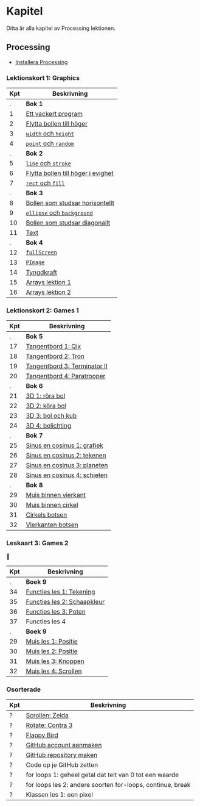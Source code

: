 # Kapitel

Ditta är alla kapitel av Processing lektionen.

## Processing

 * [Installera Processing](installera_processing/README.md)

### Lektionskort 1: Graphics

Kpt|Beskrivning
---|---------------------------------------------------------------
.  |**Bok 1**
1  |[Ett vackert program](./ett_vackert_program/README.md)
2  |[Flytta bollen till höger](./flytta_bollen_till_hoeger/README.md)
3  |[`width` och `height`](./width_och_height/README.md)
4  |[`point` och `random`](./point_och_random/README.md)
.  |**Bok 2**
5  |[`line` och `stroke`](./line_och_stroke/README.md)
6  |[Flytta bollen till höger i evighet](./flytta_bollen_till_hoeger_i_evigheten/README.md)
7  |[`rect` och `fill`](./rect_och_fill/README.md)
.  |**Bok 3**
8  |[Bollen som studsar horisontellt](./bollen_som_studsar_horisontellt/README.md)
9  |[`ellipse` och `background`](./ellipse_och_background/README.md)
10 |[Bollen som studsar diagonallt](./bollen_som_studsar_diagonallt/README.md)
11 |[Text](./text/README.md)
.  |**Bok 4**
12 |[`fullScreen`](./fullScreen/README.md)
13 |[`PImage`](./PImage/README.md)
14 |[Tyngdkraft](./tyngdkraft/README.md)
15 |[Arrays lektion 1](./arrays_1/README.md)
16 |[Arrays lektion 2](./arrays_2/README.md)

### Lektionskort 2: Games 1

Kpt|Beskrivning
---|---------------------------------------------------------------
.  | **Bok 5**
17 |[Tangentbord 1: Qix](./Toetsenbord1/README.md)
18 |[Tangentbord 2: Tron](./Toetsenbord2/README.md)
19 |[Tangentbord 3: Terminator II](./Toetsenbord3/README.md)
20 |[Tangentbord 4: Paratrooper](./Toetsenbord4/README.md)
.  | **Bok 6**
21 |[3D 1: röra bol](./3D1/README.md)
22 |[3D 2: köra bol](./3D2/README.md)
23 |[3D 3: bol och kub](./3D3/README.md)
24 |[3D 4: belichting](./3D4/README.md)
.  | **Bok 7**
25 |[Sinus en cosinus 1: grafiek](./SinusEnCosinus1/README.md)
26 |[Sinus en cosinus 2: tekenen](./SinusEnCosinus2/README.md)
27 |[Sinus en cosinus 3: planeten](./SinusEnCosinus3/README.md)
28 |[Sinus en cosinus 4: schieten](./SinusEnCosinus4/README.md)
.  | **Bok 8**
29 |[Muis binnen vierkant](./MuisBinnenVierkant/README.md) 
30 |[Muis binnen cirkel](./MuisBinnenCirkel/README.md) 
31 |[Cirkels botsen](./CirkelsBotsen/README.md)
32 |[Vierkanten botsen](./VierkantenBotsen/README.md)

### Leskaart 3: Games 2

:construction:

Kpt|Beskrivning
---|---------------------------------------------------------------
.  | **Boek 9**
34 |[Functies les 1: Tekening](./FunctiesTekening/README.md)
35 |[Functies les 2: Schaapkleur](./FunctiesSchaapkleur/README.md)
36 |[Functies les 3: Poten](./FunctiesPoten/README.md)
37 |Functies les 4
.  | **Boek 9**
29 |[Muis les 1: Positie](./MuisPositie/README.md)
30 |[Muis les 2: Positie](./MuisPositie/README.md)
31 |[Muis les 3: Knoppen](./MuisKnoppen/README.md)
32 |[Muis les 4: Scrollen](./MuisScroll/README.md)

### Osorterade

Kpt|Beskrivning
---|------------------------------------------------------------
 ? |[Scrollen: Zelda](./Scrollen/README.md)
 ? |[Rotate: Contra 3](./Rotate/README.md)
 ? |[Flappy Bird](./FlappyBird/README.md)
 ? |[GitHub account aanmaken](./GitHub/README.md)
 ? |[GitHub repository maken](./GitHubPages/README.md)
 ? |Code op je GitHub zetten
 ? |for loops 1: geheel getal dat telt van 0 tot een waarde
 ? |for loops les 2: andere soorten for-loops, continue, break
 ? |Klassen les 1: een pixel

